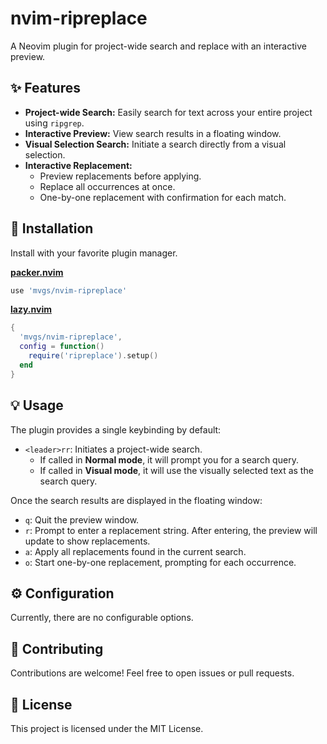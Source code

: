 # nvim-ripreplace

A Neovim plugin for project-wide search and replace with an interactive preview.

## ✨ Features

- **Project-wide Search:** Easily search for text across your entire project using `ripgrep`.
- **Interactive Preview:** View search results in a floating window.
- **Visual Selection Search:** Initiate a search directly from a visual selection.
- **Interactive Replacement:**
  - Preview replacements before applying.
  - Replace all occurrences at once.
  - One-by-one replacement with confirmation for each match.

## 🚀 Installation

Install with your favorite plugin manager.

**[packer.nvim](https://github.com/wbthomason/packer.nvim)**

```lua
use 'mvgs/nvim-ripreplace'
```

**[lazy.nvim](https://github.com/folke/lazy.nvim)**

```lua
{
  'mvgs/nvim-ripreplace',
  config = function()
    require('ripreplace').setup()
  end
}
```

## 💡 Usage

The plugin provides a single keybinding by default:

- `<leader>rr`: Initiates a project-wide search.
  - If called in **Normal mode**, it will prompt you for a search query.
  - If called in **Visual mode**, it will use the visually selected text as the search query.

Once the search results are displayed in the floating window:

- `q`: Quit the preview window.
- `r`: Prompt to enter a replacement string. After entering, the preview will update to show replacements.
- `a`: Apply all replacements found in the current search.
- `o`: Start one-by-one replacement, prompting for each occurrence.

## ⚙️ Configuration

Currently, there are no configurable options.

## 🤝 Contributing

Contributions are welcome! Feel free to open issues or pull requests.

## 📄 License

This project is licensed under the MIT License.
